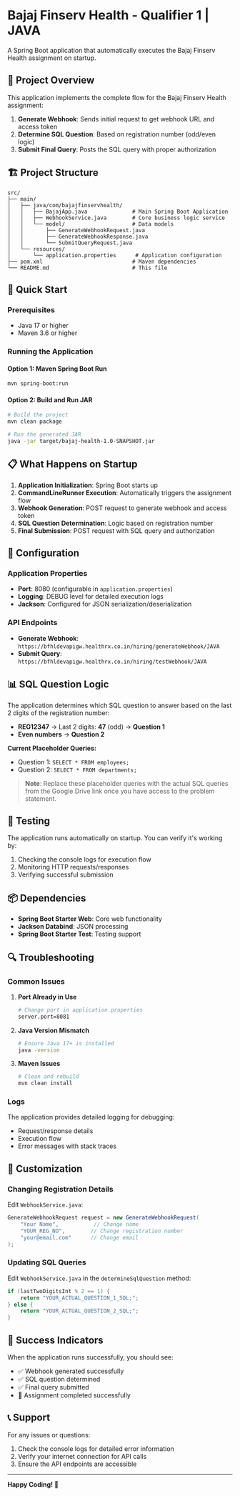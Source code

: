 # Bajaj Finserv Health - Qualifier 1 | JAVA

A Spring Boot application that automatically executes the Bajaj Finserv Health assignment on startup.

## 🎯 Project Overview

This application implements the complete flow for the Bajaj Finserv Health assignment:

1. **Generate Webhook**: Sends initial request to get webhook URL and access token
2. **Determine SQL Question**: Based on registration number (odd/even logic)
3. **Submit Final Query**: Posts the SQL query with proper authorization

## 🏗️ Project Structure

```
src/
├── main/
│   ├── java/com/bajajfinservhealth/
│   │   ├── BajajApp.java              # Main Spring Boot Application
│   │   ├── WebhookService.java        # Core business logic service
│   │   └── model/                     # Data models
│   │       ├── GenerateWebhookRequest.java
│   │       ├── GenerateWebhookResponse.java
│   │       └── SubmitQueryRequest.java
│   └── resources/
│       └── application.properties      # Application configuration
├── pom.xml                            # Maven dependencies
└── README.md                          # This file
```

## 🚀 Quick Start

### Prerequisites
- Java 17 or higher
- Maven 3.6 or higher

### Running the Application

#### Option 1: Maven Spring Boot Run
```bash
mvn spring-boot:run
```

#### Option 2: Build and Run JAR
```bash
# Build the project
mvn clean package

# Run the generated JAR
java -jar target/bajaj-health-1.0-SNAPSHOT.jar
```

## 📋 What Happens on Startup

1. **Application Initialization**: Spring Boot starts up
2. **CommandLineRunner Execution**: Automatically triggers the assignment flow
3. **Webhook Generation**: POST request to generate webhook and access token
4. **SQL Question Determination**: Logic based on registration number
5. **Final Submission**: POST request with SQL query and authorization

## 🔧 Configuration

### Application Properties
- **Port**: 8080 (configurable in `application.properties`)
- **Logging**: DEBUG level for detailed execution logs
- **Jackson**: Configured for JSON serialization/deserialization

### API Endpoints
- **Generate Webhook**: `https://bfhldevapigw.healthrx.co.in/hiring/generateWebhook/JAVA`
- **Submit Query**: `https://bfhldevapigw.healthrx.co.in/hiring/testWebhook/JAVA`

## 📊 SQL Question Logic

The application determines which SQL question to answer based on the last 2 digits of the registration number:

- **REG12347** → Last 2 digits: **47** (odd) → **Question 1**
- **Even numbers** → **Question 2**

**Current Placeholder Queries:**
- Question 1: `SELECT * FROM employees;`
- Question 2: `SELECT * FROM departments;`

> **Note**: Replace these placeholder queries with the actual SQL queries from the Google Drive link once you have access to the problem statement.

## 🧪 Testing

The application runs automatically on startup. You can verify it's working by:

1. Checking the console logs for execution flow
2. Monitoring HTTP requests/responses
3. Verifying successful submission

## 📦 Dependencies

- **Spring Boot Starter Web**: Core web functionality
- **Jackson Databind**: JSON processing
- **Spring Boot Starter Test**: Testing support

## 🔍 Troubleshooting

### Common Issues

1. **Port Already in Use**
   ```bash
   # Change port in application.properties
   server.port=8081
   ```

2. **Java Version Mismatch**
   ```bash
   # Ensure Java 17+ is installed
   java -version
   ```

3. **Maven Issues**
   ```bash
   # Clean and rebuild
   mvn clean install
   ```

### Logs
The application provides detailed logging for debugging:
- Request/response details
- Execution flow
- Error messages with stack traces

## 📝 Customization

### Changing Registration Details
Edit `WebhookService.java`:
```java
GenerateWebhookRequest request = new GenerateWebhookRequest(
    "Your Name",           // Change name
    "YOUR_REG_NO",        // Change registration number
    "your@email.com"      // Change email
);
```

### Updating SQL Queries
Edit `WebhookService.java` in the `determineSqlQuestion` method:
```java
if (lastTwoDigitsInt % 2 == 1) {
    return "YOUR_ACTUAL_QUESTION_1_SQL;";
} else {
    return "YOUR_ACTUAL_QUESTION_2_SQL;";
}
```

## 🎉 Success Indicators

When the application runs successfully, you should see:
- ✅ Webhook generated successfully
- ✅ SQL question determined
- ✅ Final query submitted
- 🎉 Assignment completed successfully

## 📞 Support

For any issues or questions:
1. Check the console logs for detailed error information
2. Verify your internet connection for API calls
3. Ensure the API endpoints are accessible

---

**Happy Coding! 🚀**
